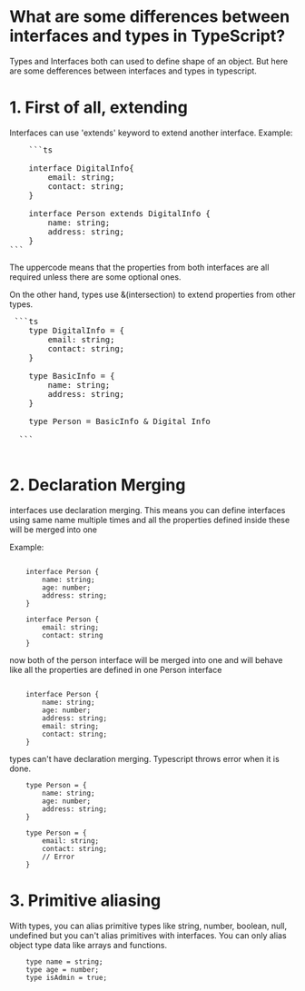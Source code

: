 # What are some differences between interfaces and types in TypeScript?

Types and Interfaces both can used to define shape of an object. But here are some defferences between interfaces and types in typescript.

# 1. First of all, extending

Interfaces can use 'extends' keyword to extend another interface.
Example:

<pre>
    ```ts

    interface DigitalInfo{
        email: string;
        contact: string;
    }

    interface Person extends DigitalInfo {
        name: string;
        address: string;
    }
```
</pre>

 The uppercode means that the properties from both interfaces are all required unless there are some optional ones.


 On the other hand, types use &(intersection) to extend properties from other types.

<pre>
 ```ts
    type DigitalInfo = {
        email: string;
        contact: string;
    }

    type BasicInfo = {
        name: string;
        address: string;
    }

    type Person = BasicInfo & Digital Info

  ```
  </pre>


# 2. Declaration Merging

interfaces use declaration merging. This means you can define interfaces using same name multiple times and all the properties defined inside these will be merged into one

Example:

```

    interface Person {
        name: string;
        age: number;
        address: string;
    }

    interface Person {
        email: string;
        contact: string
    }

```

 now both of the person interface will be merged into one and will behave like all the properties are defined in one Person interface

```
    
    interface Person {
        name: string;
        age: number;
        address: string;
        email: string;
        contact: string;
    }

```


  types can't have declaration merging. Typescript throws error when it is done.

```    
    type Person = {
        name: string;
        age: number;
        address: string;
    }

    type Person = {
        email: string;
        contact: string;
        // Error
    }
```


# 3. Primitive aliasing

With types, you can alias primitive types like string, number, boolean, null, undefined but you can't alias primitives with interfaces. You can only alias object type data like arrays and functions.

```
    type name = string;
    type age = number;
    type isAdmin = true;
```


